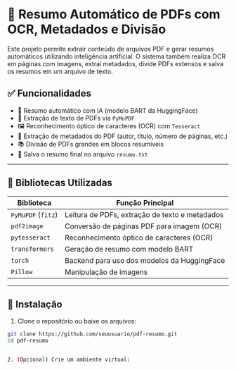 # 📄 Resumo Automático de PDFs com OCR, Metadados e Divisão

Este projeto permite extrair conteúdo de arquivos PDF e gerar resumos automáticos utilizando inteligência artificial. O sistema também realiza OCR em páginas com imagens, extrai metadados, divide PDFs extensos e salva os resumos em um arquivo de texto.

## ✅ Funcionalidades

- 🧠 Resumo automático com IA (modelo BART da HuggingFace)
- 📰 Extração de texto de PDFs via `PyMuPDF`
- 🖼️ Reconhecimento óptico de caracteres (OCR) com `Tesseract`
- 🧾 Extração de metadados do PDF (autor, título, número de páginas, etc.)
- 📚 Divisão de PDFs grandes em blocos resumíveis
- 💾 Salva o resumo final no arquivo `resumo.txt`

---

## 🧰 Bibliotecas Utilizadas

| Biblioteca         | Função Principal                                |
|--------------------|--------------------------------------------------|
| `PyMuPDF` (`fitz`) | Leitura de PDFs, extração de texto e metadados  |
| `pdf2image`        | Conversão de páginas PDF para imagem (OCR)      |
| `pytesseract`      | Reconhecimento óptico de caracteres (OCR)       |
| `transformers`     | Geração de resumo com modelo BART               |
| `torch`            | Backend para uso dos modelos da HuggingFace     |
| `Pillow`           | Manipulação de imagens                          |

---

## 🔧 Instalação

1. Clone o repositório ou baixe os arquivos:

```bash
git clone https://github.com/seuusuario/pdf-resumo.git
cd pdf-resumo


2. (Opcional) Crie um ambiente virtual:
